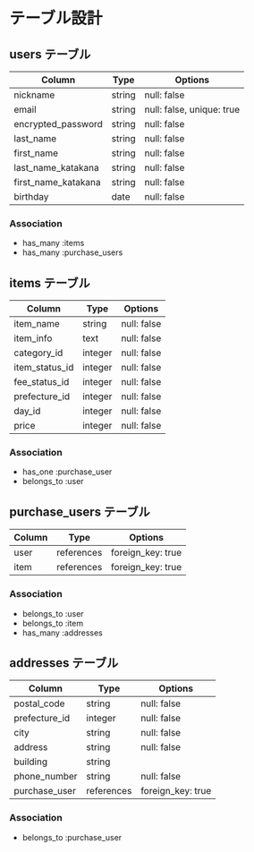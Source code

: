 # テーブル設計

## users テーブル

| Column              | Type   | Options                   |
| ------------------- | ------ | ------------------------- |
| nickname            | string | null: false               |
| email               | string | null: false, unique: true |
| encrypted_password  | string | null: false               |
| last_name           | string | null: false               |
| first_name          | string | null: false               |
| last_name_katakana  | string | null: false               |
| first_name_katakana | string | null: false               |
| birthday            | date   | null: false               |

### Association

- has_many :items
- has_many :purchase_users

## items テーブル

| Column             | Type    | Options     |
| ------------------ | ------- | ----------- |
| item_name          | string  | null: false |
| item_info          | text    | null: false |
| category_id        | integer | null: false |
| item_status_id     | integer | null: false |
| fee_status_id      | integer | null: false |
| prefecture_id | integer | null: false |
| day_id             | integer | null: false |
| price              | integer | null: false |

### Association

- has_one :purchase_user
- belongs_to :user



## purchase_users テーブル

| Column | Type       | Options           |
| ------ | ---------- | ----------------- |
| user   | references | foreign_key: true |
| item   | references | foreign_key: true |

### Association

- belongs_to :user
- belongs_to :item
- has_many :addresses

## addresses テーブル

| Column        | Type       | Options           |
| ------------- | ---------- | ----------------- |
| postal_code   | string     | null: false       |
| prefecture_id | integer    | null: false       |
| city          | string     | null: false       |
| address       | string     | null: false       |
| building      | string     |                   |
| phone_number  | string     | null: false       |
| purchase_user | references | foreign_key: true |

### Association

- belongs_to :purchase_user
